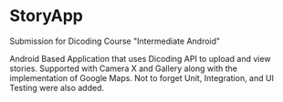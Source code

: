 # StoryApp
Submission for Dicoding Course "Intermediate Android"

Android Based Application that uses Dicoding API to upload and view stories. Supported with Camera X and Gallery along with the implementation of Google Maps. Not to forget Unit, Integration, and UI Testing were also added.
